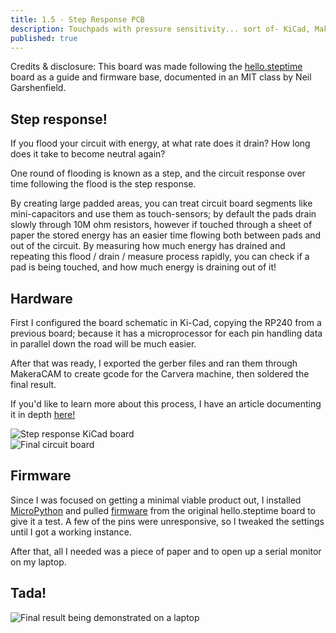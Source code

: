 ```yaml
---
title: 1.5 - Step Response PCB
description: Touchpads with pressure sensitivity... sort of- KiCad, MakeraCAM, and Soldering
published: true
---
```


Credits & disclosure: This board was made following
the <a style="font-size: 1em;" target="_blank" href='https://academy.cba.mit.edu/classes/input_devices/'>
hello.steptime</a> board as a guide and firmware base, documented in an MIT class by Neil Garshenfield.

## Step response!

If you flood your circuit with energy, at what rate does it drain? How long does it take to become neutral again?

One round of flooding is known as a step, and the circuit response over time following the flood is the step response.

By creating large padded areas, you can treat circuit board segments like mini-capacitors and use them as
touch-sensors; by default the pads drain slowly through 10M ohm resistors, however if touched through a sheet of paper
the stored energy has an easier time flowing both between pads and out of the circuit. By measuring how much energy
has drained and repeating this flood / drain / measure process rapidly, you can check if a pad is being touched, and how
much energy is draining out of it!

## Hardware

First I configured the board schematic in Ki-Cad, copying the RP240 from a previous board; because it has a
microprocessor for each pin handling data in parallel down the road will be much easier.

After that was ready, I exported the gerber files and ran them through MakeraCAM to create gcode for the Carvera
machine, then soldered the final result.

If you'd like to learn more about this process, I have an article documenting it in depth [here!](/week4)

<img src="https://lh3.googleusercontent.com/pw/AP1GczNgcLrDmT3221pgK9q6sxVddoEwlrm78jdC3dV0aVrFXEC4_UoNBFn2tN8mkLtO4O4bGIa3nE5MCm2Mv43XjUsxAj3oI3upH3hFoNLQ4V_yAsATRfI8U3qtl4M0ALCOLV8lGL6Qy0vpmVe69H5DntKoCw=w306-h558-s-no" class='tall' alt='Step response KiCad board'/>
<br/>
<img src="https://lh3.googleusercontent.com/pw/AP1GczOZwknlfX7jlOA0erNZjpc9wu2u54rRwNZYKwY7MyeJSBykiZ_j19vKRyJJPIzi3CSDvEiVx4MsKMQcV0TwTKmch9gZixMBMaSzdhdIYrsUxTF8lvf76fq2KEV1njfx1Bkrq7PeLanCk2BfMJJgZLO9Mw=w1080-h1920-s-no" class='tall' alt='Final circuit board'/>

## Firmware

Since I was focused on getting a minimal viable product out, I installed [MicroPython](https://micropython.org/) and pulled [firmware](https://academy.cba.mit.edu/classes/input_devices/step/RP2040/hello.steptime1.RP2040) from the original hello.steptime board
 to give it a test. A few of the pins were unresponsive, so I tweaked the settings until I got a working instance.

After that, all I needed was a piece of paper and to open up a serial monitor on my laptop.

## Tada!

<img src="https://lh3.googleusercontent.com/pw/AP1GczOOfbz291LlhCdliMXPtA26WN7DcEGUvHZFb0cAyhfs-58PBQszJ5w_7R0acErDGZBk85Rp2pDkejD_D8bWM2--PUqhBJirDE7bopFL1JAk_BeFlVO_t7rUqALIY4KYN3KVQS9N4hNTGsdCKo2B4wWxQA=w230-h410-s-no" class="tall" alt="Final result being demonstrated on a laptop" />